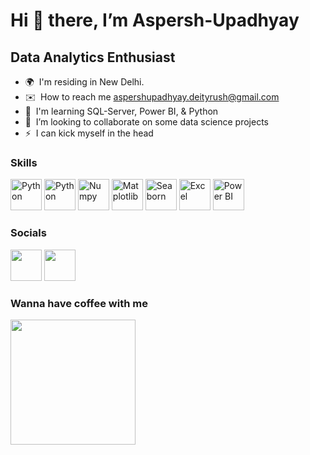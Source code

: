 Hi 👋 there, I’m Aspersh-Upadhyay
=================================

Data Analytics Enthusiast
-------------------------

* 🌍  I'm residing in New Delhi.
* ✉️  How to reach me [aspershupadhyay.deityrush@gmail.com](mailto:aspershupadhyay.deityrush@gmail.com)
* 🧠  I'm learning SQL-Server, Power BI, & Python
* 🤝  I’m looking to collaborate on some data science projects
* ⚡  I can kick myself in the head


### Skills


<p align="left">
<a href="https://pandas.pydata.org" target="_blank" rel="noreferrer"><img src="https://cdn-icons-png.flaticon.com/128/5968/5968350.png" width="50" height="50" alt="Python" /></a>
<a href="https://www.python.org/" target="_blank" rel="noreferrer"><img src="https://svg-files.pixelied.com/3a53bd50-1dbe-49e6-96fd-ef3eef4a62da/pixelied-hi.svg" width="50" height="50" alt="Python" /></a>
<a href="https://www.python.org/" target="_blank" rel="noreferrer"><img src="https://www.svgrepo.com/show/354127/numpy.svg" width="50" height="50" alt="Numpy" /></a>
<a href="https://www.python.org/" target="_blank" rel="noreferrer"><img src="https://matplotlib.org/_static/logo_dark.svg" width="50" height="50" alt="Matplotlib" /></a>
<a href="https://www.python.org/" target="_blank" rel="noreferrer"><img src="https://seaborn.pydata.org/_static/logo-wide-lightbg.svg" width="50" height="50" alt="Seaborn" /></a>
<a href="https://www.python.org/" target="_blank" rel="noreferrer"><img src="https://www.svgrepo.com/show/373589/excel.svg" width="50" height="50" alt="Excel" /></a>
<a href="https://www.python.org/" target="_blank" rel="noreferrer"><img src="https://img.icons8.com/?size=48&id=3sGOUDo9nJ4k&format=png" width="50" height="50" alt="Power BI" /></a>

### Socials
<a href="https://www.linkedin.com/in/aspersh-upadhyay/" target="_blank" rel="noreferrer"><img src="https://cdn-icons-png.flaticon.com/128/145/145807.png" width="50" height="50" /></a>
<a href="https://medium.com/@aspershupadhyay" target="_blank" rel="noreferrer"><img src="https://cdn-icons-png.flaticon.com/128/5968/5968933.png" width="50" height="50" /></a>
</p>


### Wanna have coffee with me
<a href="https://www.buymeacoffee.com/aspershupadhyay"><img src="https://cdn.buymeacoffee.com/buttons/v2/default-yellow.png" width="200" /></a>

<!---
Aspersh-Upadhyay/Aspersh-Upadhyay is a ✨ special ✨ repository because its `README.md` (this file) appears on your GitHub profile.
You can click the Preview link to take a look at your changes.
--->
